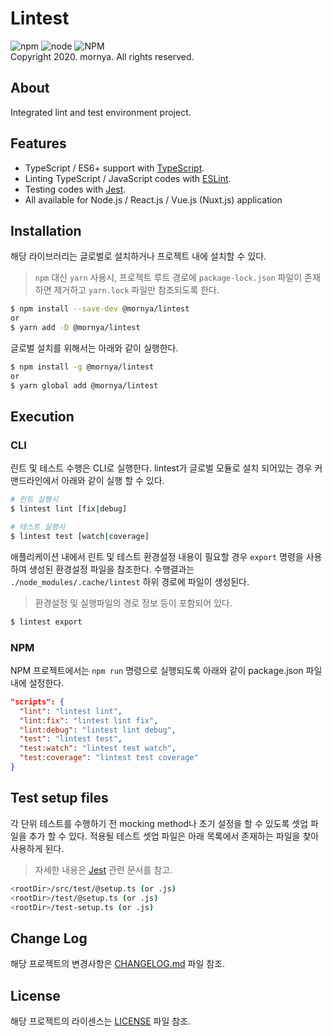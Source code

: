# Lintest
![npm](https://img.shields.io/npm/v/@mornya/lintest)
![node](https://img.shields.io/node/v/@mornya/lintest)
![NPM](https://img.shields.io/npm/l/@mornya/lintest)
<br>Copyright 2020. mornya. All rights reserved.

## About
Integrated lint and test environment project.

## Features
- TypeScript / ES6+ support with [TypeScript](https://www.typescriptlang.org/).
- Linting TypeScript / JavaScript codes with [ESLint](http://eslint.org/).
- Testing codes with [Jest](https://facebook.github.io/jest/).
- All available for Node.js / React.js / Vue.js (Nuxt.js) application

## Installation
해당 라이브러리는 글로벌로 설치하거나 프로젝트 내에 설치할 수 있다.
> `npm` 대신 `yarn` 사용시, 프로젝트 루트 경로에 `package-lock.json` 파일이 존재하면 제거하고 `yarn.lock` 파일만 참조되도록 한다.
```bash
$ npm install --save-dev @mornya/lintest
or
$ yarn add -D @mornya/lintest
```
글로벌 설치를 위해서는 아래와 같이 실행한다.
```bash
$ npm install -g @mornya/lintest
or
$ yarn global add @mornya/lintest
```

## Execution
### CLI
린트 및 테스트 수행은 CLI로 실행한다. lintest가 글로벌 모듈로 설치 되어있는 경우 커맨드라인에서 아래와 같이 실행 할 수 있다.
```bash
# 린트 실행시
$ lintest lint [fix|debug]

# 테스트 실행시
$ lintest test [watch|coverage]
```
애플리케이션 내에서 린트 및 테스트 환경설정 내용이 필요할 경우 `export` 명령을 사용하여 생성된 환경설정 파일을 참조한다.
수행결과는 `./node_modules/.cache/lintest` 하위 경로에 파일이 생성된다.
> 환경설정 및 실행파일의 경로 정보 등이 포함되어 있다.
```bash
$ lintest export
```

### NPM
NPM 프로젝트에서는 `npm run` 명령으로 실행되도록 아래와 같이 package.json 파일 내에 설정한다.
```json
"scripts": {
  "lint": "lintest lint",
  "lint:fix": "lintest lint fix",
  "lint:debug": "lintest lint debug",
  "test": "lintest test",
  "test:watch": "lintest test watch",
  "test:coverage": "lintest test coverage"
}
```

## Test setup files
각 단위 테스트를 수행하기 전 mocking method나 초기 설정을 할 수 있도록 셋업 파일을 추가 할 수 있다.
적용될 테스트 셋업 파일은 아래 목록에서 존재하는 파일을 찾아 사용하게 된다.
> 자세한 내용은 [Jest](https://jestjs.io) 관련 문서를 참고.
```bash
<rootDir>/src/test/@setup.ts (or .js)
<rootDir>/test/@setup.ts (or .js)
<rootDir>/test-setup.ts (or .js)
```

## Change Log
해당 프로젝트의 변경사항은 [CHANGELOG.md](CHANGELOG.md) 파일 참조.

## License
해당 프로젝트의 라이센스는 [LICENSE](LICENSE) 파일 참조.
